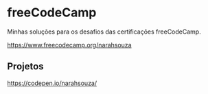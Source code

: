 # freeCodeCamp
Minhas soluções para os desafios das certificações freeCodeCamp.

https://www.freecodecamp.org/narahsouza

## Projetos
https://codepen.io/narahsouza/
